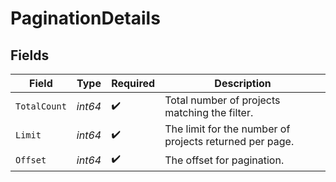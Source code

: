 # PaginationDetails


## Fields

| Field                                                   | Type                                                    | Required                                                | Description                                             |
| ------------------------------------------------------- | ------------------------------------------------------- | ------------------------------------------------------- | ------------------------------------------------------- |
| `TotalCount`                                            | *int64*                                                 | :heavy_check_mark:                                      | Total number of projects matching the filter.           |
| `Limit`                                                 | *int64*                                                 | :heavy_check_mark:                                      | The limit for the number of projects returned per page. |
| `Offset`                                                | *int64*                                                 | :heavy_check_mark:                                      | The offset for pagination.                              |